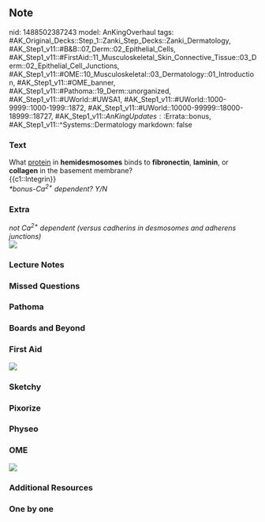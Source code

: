 ## Note
nid: 1488502387243
model: AnKingOverhaul
tags: #AK_Original_Decks::Step_1::Zanki_Step_Decks::Zanki_Dermatology, #AK_Step1_v11::#B&B::07_Derm::02_Epithelial_Cells, #AK_Step1_v11::#FirstAid::11_Musculoskeletal_Skin_Connective_Tissue::03_Derm::02_Epithelial_Cell_Junctions, #AK_Step1_v11::#OME::10_Musculoskeletal::03_Dermatology::01_Introduction, #AK_Step1_v11::#OME_banner, #AK_Step1_v11::#Pathoma::19_Derm::unorganized, #AK_Step1_v11::#UWorld::#UWSA1, #AK_Step1_v11::#UWorld::1000-9999::1000-1999::1872, #AK_Step1_v11::#UWorld::10000-99999::18000-18999::18727, #AK_Step1_v11::$AnKingUpdates::$Errata::bonus, #AK_Step1_v11::^Systems::Dermatology
markdown: false

### Text
<div>
  What <u>protein</u> in <b>hemidesmosomes</b> binds to
  <b>fibronectin</b>, <b>laminin</b>, or <b>collagen</b> in the
  basement membrane?
</div>
<div>
  {{c1::Integrin}}
</div>
<div>
  <i>*bonus-Ca<sup>2+</sup> dependent? Y/N</i>
</div>

### Extra
<div>
  <i>not Ca<sup>2+</sup> dependent (versus cadherins in desmosomes
  and adherens junctions)</i>
</div>
<div><img src=
"Cadherin%20calcium%20junction_1606536512076.png"></div>

### Lecture Notes


### Missed Questions


### Pathoma


### Boards and Beyond


### First Aid
<img src="tmp6EHVxr.png">

### Sketchy


### Pixorize


### Physeo


### OME
<div class="ome-widget">
  <a href="https://onlinemeded.org?ref=anki"><img src=
  "_OME_AnkiFlashcards_General_7.png"></a>
</div>

### Additional Resources


### One by one

